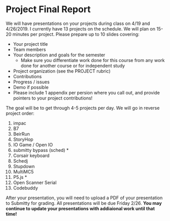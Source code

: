 # Project Final Report

We will have presentations on your projects during class on 4/19 and 4/26/2019. I currently have 13 projects on the schedule. We will plan on 15-20 minutes per project. Please prepare up to 10 slides covering:

* Your project title
* Team members
* Your description and goals for the semester
    * Make sure you differentiate work done for this course from any work done for another course or for independent study
* Project organization (see the PROJECT rubric)
* Contributions 
* Progress / issues 
* Demo if possible
* Please include 1 appendix per persion where you call out, and provide pointers to your project contributions!

The goal will be to get through 4-5 projects per day. We will go in reverse project order:

1. impac
3. B7
4. BeirRun
5. StoryHop
6. IO Game / Open IO
7. submitty bypass (sched) *
8. Corsair keyboard
9. Schedj
10. Stupdown
11. MultiMC5
12. P5.js *
2. Open Scanner Serial
3. Codebuddy

After your presentation, you will need to upload a PDF of your presentation to Submitty for grading. All presentations will be due Friday 2/26. **You may continue to update your presentations with addiaional work until that time!**

 
